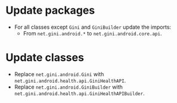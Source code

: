 # Update packages

* For all classes except `Gini` and `GiniBuilder` update the imports:
  * From `net.gini.android.*` to `net.gini.android.core.api`.

# Update classes

* Replace `net.gini.android.Gini` with `net.gini.android.health.api.GiniHealthAPI`.
* Replace `net.gini.android.GiniBuilder` with `net.gini.android.health.api.GiniHealthAPIBuilder`.

